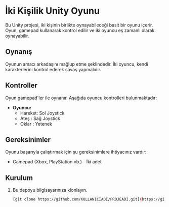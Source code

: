 # İki Kişilik Unity Oyunu

Bu Unity projesi, iki kişinin birlikte oynayabileceği basit bir oyunu içerir. Oyun, gamepad kullanarak kontrol edilir ve iki oyuncu eş zamanlı olarak oynayabilir.

## Oynanış

Oyunun amacı arkadaşını mağlup etme şeklindedir. İki oyuncu, kendi karakterlerini kontrol ederek savaş yapmalıdır.

## Kontroller

Oyun gamepad'ler ile oynanır. Aşağıda oyuncu kontrolleri bulunmaktadır:

- **Oyuncu:**
  - Hareket: Sol Joystick
  - Ateş : Sağ Joystick
  - Oklar : Yetenek

## Gereksinimler

Oyunu başarıyla çalıştırmak için şu gereksinimlere ihtiyacınız vardır:

- Gamepad (Xbox, PlayStation vb.) - İki adet

## Kurulum

1. Bu depoyu bilgisayarınıza klonlayın.
   ```bash
   [git clone https://github.com/KULLANICIADI/PROJEADI.git](https://github.com/Gadaffi508/KudakafProject.git)https://github.com/Gadaffi508/KudakafProject.git
